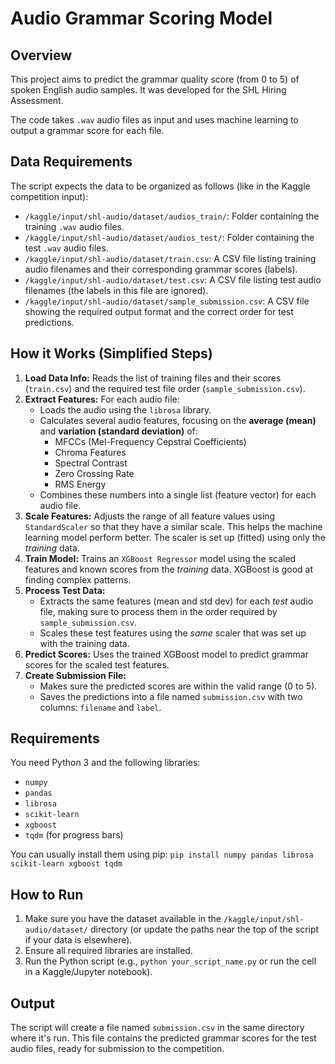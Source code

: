 # Audio Grammar Scoring Model

## Overview

This project aims to predict the grammar quality score (from 0 to 5) of spoken English audio samples. It was developed for the SHL Hiring Assessment.

The code takes `.wav` audio files as input and uses machine learning to output a grammar score for each file.

## Data Requirements

The script expects the data to be organized as follows (like in the Kaggle competition input):

*   `/kaggle/input/shl-audio/dataset/audios_train/`: Folder containing the training `.wav` audio files.
*   `/kaggle/input/shl-audio/dataset/audios_test/`: Folder containing the test `.wav` audio files.
*   `/kaggle/input/shl-audio/dataset/train.csv`: A CSV file listing training audio filenames and their corresponding grammar scores (labels).
*   `/kaggle/input/shl-audio/dataset/test.csv`: A CSV file listing test audio filenames (the labels in this file are ignored).
*   `/kaggle/input/shl-audio/dataset/sample_submission.csv`: A CSV file showing the required output format and the correct order for test predictions.

## How it Works (Simplified Steps)

1.  **Load Data Info:** Reads the list of training files and their scores (`train.csv`) and the required test file order (`sample_submission.csv`).
2.  **Extract Features:** For each audio file:
    *   Loads the audio using the `librosa` library.
    *   Calculates several audio features, focusing on the **average (mean)** and **variation (standard deviation)** of:
        *   MFCCs (Mel-Frequency Cepstral Coefficients)
        *   Chroma Features
        *   Spectral Contrast
        *   Zero Crossing Rate
        *   RMS Energy
    *   Combines these numbers into a single list (feature vector) for each audio file.
3.  **Scale Features:** Adjusts the range of all feature values using `StandardScaler` so that they have a similar scale. This helps the machine learning model perform better. The scaler is set up (fitted) using only the *training* data.
4.  **Train Model:** Trains an `XGBoost Regressor` model using the scaled features and known scores from the *training* data. XGBoost is good at finding complex patterns.
5.  **Process Test Data:**
    *   Extracts the same features (mean and std dev) for each *test* audio file, making sure to process them in the order required by `sample_submission.csv`.
    *   Scales these test features using the *same* scaler that was set up with the training data.
6.  **Predict Scores:** Uses the trained XGBoost model to predict grammar scores for the scaled test features.
7.  **Create Submission File:**
    *   Makes sure the predicted scores are within the valid range (0 to 5).
    *   Saves the predictions into a file named `submission.csv` with two columns: `filename` and `label`.

## Requirements

You need Python 3 and the following libraries:

*   `numpy`
*   `pandas`
*   `librosa`
*   `scikit-learn`
*   `xgboost`
*   `tqdm` (for progress bars)

You can usually install them using pip:
`pip install numpy pandas librosa scikit-learn xgboost tqdm`

## How to Run

1.  Make sure you have the dataset available in the `/kaggle/input/shl-audio/dataset/` directory (or update the paths near the top of the script if your data is elsewhere).
2.  Ensure all required libraries are installed.
3.  Run the Python script (e.g., `python your_script_name.py` or run the cell in a Kaggle/Jupyter notebook).

## Output

The script will create a file named `submission.csv` in the same directory where it's run. This file contains the predicted grammar scores for the test audio files, ready for submission to the competition.

